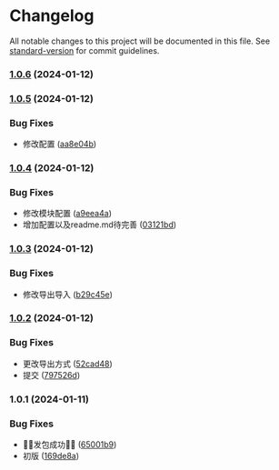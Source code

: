 # Changelog

All notable changes to this project will be documented in this file. See [standard-version](https://github.com/conventional-changelog/standard-version) for commit guidelines.

### [1.0.6](https://github.com/kuangxianfeng/js-sundry-tools/compare/v1.0.5...v1.0.6) (2024-01-12)

### [1.0.5](https://github.com/kuangxianfeng/js-sundry-tools/compare/v1.0.4...v1.0.5) (2024-01-12)


### Bug Fixes

* 修改配置 ([aa8e04b](https://github.com/kuangxianfeng/js-sundry-tools/commit/aa8e04b1bd3a1f0c5bfae126f0f7c0576836f4ac))

### [1.0.4](https://github.com/kuangxianfeng/js-sundry-tools/compare/v1.0.3...v1.0.4) (2024-01-12)


### Bug Fixes

* 修改模块配置 ([a9eea4a](https://github.com/kuangxianfeng/js-sundry-tools/commit/a9eea4ad6bac65b5c53f144250a46222446aff09))
* 增加配置以及readme.md待完善 ([03121bd](https://github.com/kuangxianfeng/js-sundry-tools/commit/03121bd62189447fac8b36813fb94957cdab6f6b))

### [1.0.3](https://github.com/kuangxianfeng/js-sundry-tools/compare/v1.0.2...v1.0.3) (2024-01-12)


### Bug Fixes

* 修改导出导入 ([b29c45e](https://github.com/kuangxianfeng/js-sundry-tools/commit/b29c45e6e984d9edad0b860bc8bcbb49135f9ed6))

### [1.0.2](https://github.com/kuangxianfeng/js-sundry-tools/compare/v1.0.1...v1.0.2) (2024-01-12)


### Bug Fixes

* 更改导出方式 ([52cad48](https://github.com/kuangxianfeng/js-sundry-tools/commit/52cad483187dd25e55777a6a18c56c97175d3b0c))
* 提交 ([797526d](https://github.com/kuangxianfeng/js-sundry-tools/commit/797526d6475aab4c9279de3773484f477a7c4db0))

### 1.0.1 (2024-01-11)


### Bug Fixes

* 🎉🎉发包成功🎉🎉 ([65001b9](https://github.com/kuangxianfeng/js-sundry-tools/commit/65001b9b1e376244d941a288af325531dd79b775))
* 初版 ([169de8a](https://github.com/kuangxianfeng/js-sundry-tools/commit/169de8a191dff0d9a67ba904f24b32c6b6070dc0))

